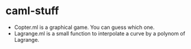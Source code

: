 # caml-stuff
- Copter.ml is a graphical game. You can guess which one.
- Lagrange.ml is a small function to interpolate a curve by a polynom of Lagrange.
